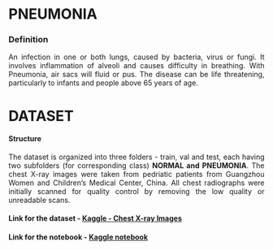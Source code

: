 # PNEUMONIA
### Definition
<div style = "text-align: justify">An infection in one or both lungs, caused by bacteria, virus or fungi. It involves inflammation of alveoli and causes difficulty in breathing. With Pneumonia, air sacs will fluid or pus. The disease can be life threatening, particularly to infants and people above 65 years of age.</div>

# DATASET

#### Structure
<div style = "text-align: justify">The dataset is organized into three folders - train, val and test, each having two subfolders (for corresponding class) <b>NORMAL and PNEUMONIA</b>. The chest X-ray images were taken from pedriatic patients from Guangzhou Women and Children’s Medical Center, China. All chest radiographs were initially scanned for quality control by removing the low quality or unreadable scans.</div>

#### Link for the dataset - [Kaggle - Chest X-ray Images](https://www.kaggle.com/paultimothymooney/chest-xray-pneumonia)
#### Link for the notebook - [Kaggle notebook](https://www.kaggle.com/shiratorizawa/pnuemonia-detection-using-cnn)

